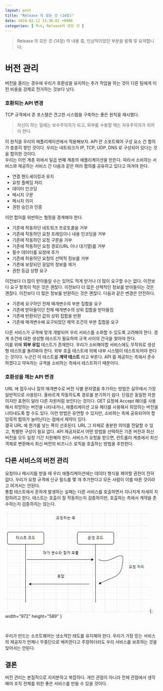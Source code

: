 ```yaml
---
layout: post
title: "Release 의 모든 것 (14장)"
date: 2024-02-12 13:36:01 +0900
categories: [ 독서, Release의 모든 것 ]
---
```


> Release 의 모든 것 (14장) 의 내용 중, 인상적이었던 부분을 발췌 및 요약합니다.

# 버전 관리

버전을 올리는 경우에 우리가 호환성을 유지하는 추가 작업을 하는 것이 다른 팀에게 이전 비용을 강제로 전가하는 것보다 낫다.

### 호환되는 API 변경

TCP 규격에서 존 포스텔은 견고한 시스템을 구축하는 좋은 원칙을 제시했다.
> 자신이 하는 일에는 보수주의자가 되고, 외부를 수용할 때는 자유주의자가 되어야 한다.

이 원칙을 우리의 애플리케이션에서 적용해보자. API 란 소포트웨어 구성 요소 간 합의가 층층히 쌓인 것이다. 우리는 네트워크가 IP, TCP, UDP, DNS 로 구성되어 있다는 것을 합의한 것이다.
<br>
우리는 이런 계층 위에서 일곱 번째 계층의 애플리케이션을 만든다. 따라서 소비하는 서비스와 제공하는 서비스 간 다음과 같은 여러 합의를 공유하고 있다고 여겨야 한다.
- 연결 핸드셰이킹과 유지
- 요청 플헤임 처리
- 데이터 인코딩
- 메시지 구문
- 메시지 의미
- 권한 승인과 인증

이런 합의를 위반하는 협정을 경계해야 한다.

- 기존에 작동하던 네트워크 프로토콜을 거부
- 기존에 작동하던 요청 프레임이나 내용 인코딩을 거부
- 기존에 작동하던 요청 구문을 거부
- 기존에 작동하던 요청 경로(URL 이나 대기열)를 거부
- 필수 데이터를 요청에 추가
- 기존에 허용하던 요청의 선택적 정보를 거부
- 기존에 보장되던 응답의 정보를 제거
- 권한 등급 상향 요구

이전보다 더 많이 받아들일 수는 있어도 적게 받거나 더 많이 요구할 수는 없다. 이전보다 요구 항목이 적은 것은 괜찮다.
이전보다 더 많은 선택적인 정보를 받아들이는 것은 괜찮다. 이전보다 더 많은 정보를 반환하는 것은 괜찮다.
다음과 같은 변경은 안전하다.

- 기존에 요구하던 전체 매개변수의 부분 집합을 요구
- 기존에 받아들이던 전체 매개변수의 상위 집합을 받아들임
- 기존에 반환되던 값의 상위 집합을 반환
- 기존에 매개변수에 요구되었던 제약 조건의 부분 집합을 요구

다른 서비스가 규격에 맞개 개발되어 우리 서비스를 소화할 수 있도록 고려해야 한다. 경계 조건에 대한 생성형 테스트가 필요하여 규격 사이의 간극을 찾아야 한다.
<br>
이를 위해 **외부 유입** 테스트가 존재한다. 우리가 소비해야할 서비스에도 무작위로 생성형 테스트를 돌려봐야 한다. 외부 호출 테스트에 의해 내부 시스템이 테스트되어야 한다는 것이다.
누군간 이 테스트를 **계약 테스트** 라고 부른다. API 를 제공하는 측에서 준수하겠다고 약속하는 규격을 소비하는 측에서 테스트하기 때문이다.

### 호환성을 깨는 API 변경

URL 에 접두사나 질의 매개변수로 버전 식별 문자열을 추가하는 방법은 실무에서 가장 일반적으로 사용된다.
올바르게 작동하도록 경로를 분기하기 쉽다. 단점은 동일한 자원이지만 표현이 달라 다른 자원처럼 보인다는 것이다.
GET 요청에 Accept 해더를 사용해서 희망하는 버전을 나타내거나, 애플리케이션 고유 헤더를 사용해서 희망하는 버전을 나타내도록 할 수도 있다.
이런 방법은 유연할 수 있지만, 소비하는 측에 공유되어야 할 암묵적 합의가 늘어난다는 점에서 제약이 있다.
<br>
결국 URL 에 뭔가를 넣는 쪽이 선호된다. URL 그 자체로 충분한 의미를 전달할 수 있고, 특별한 구성이 필요 없다.
API 제공자로서 어떤 방법을 선택하든 기존 버전과 최신 버전을 모두 일정 기간 지원해야 한다. 서비스가 요청을 받으면, 컨트롤러 계층에서 최신 객체로 변환해서 최신 버전의 비즈니스 로직을 호출하는 방법을 추천한다.

## 다른 서비스의 버전 관리

요청이나 메시지를 받을 때 우리 애플리케이션에는 데이터 형식을 제어할 권한이 전혀 없다. 우리가 요청 규격에 신규 필드를 몇 개 추가한다고 모든 사람이 이를 따른 것이라고 여겨서는 안된다.
<br>
통합 테스트에서 흔하게 발생하는 실패는 다른 서비스를 호출하면서 지나치게 자세히 지정하려고 한다. 테스트는 호출이 잘 작동하는지 검증하지만, 호출하는 측에서 계약을 준수하는지 검증하지는 않는다.

![Desktop View](/assets/img/2024-02-12/client-request-test.png){: width="972" height="589" }

<br>

우리가 만드는 소프트웨어는 냉소적인 태도를 유지해야 한다. 우리가 가장 믿는 서비스의 제공자가 언제나 무중단으로 배치한다고 주장하더라도 우리 서비스를 보호하는 것을 잊어서는 안된다.

## 결론

버전 관리는 본질적으로 지저분하고 복잡하다. 개인 관점이 아니라 전체 관점에서 생각해야 조직 전체를 위한 좋은 서비스를 만들 수 있을 것이다.
